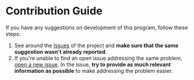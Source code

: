 # Contribution Guide

If you have any suggestions on development of this program, follow these steps:

1. See around the [Issues](https://gitlab.com/dominiksalvet/ux430ua-jack-volume/issues) of the project and **make sure that the same suggestion wasn't already reported**.
2. If you're unable to find an open issue addressing the same problem, [open a new issue](https://gitlab.com/dominiksalvet/ux430ua-jack-volume/issues/new). In the issue, **try to provide as much relevant information as possible** to make addressing the problem easier.
